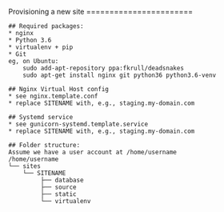   Provisioning a new site
    =======================
    
    ## Required packages:
    * nginx
    * Python 3.6
    * virtualenv + pip
    * Git
    eg, on Ubuntu:
        sudo add-apt-repository ppa:fkrull/deadsnakes
        sudo apt-get install nginx git python36 python3.6-venv
    
    ## Nginx Virtual Host config
    * see nginx.template.conf
    * replace SITENAME with, e.g., staging.my-domain.com
    
    ## Systemd service
    * see gunicorn-systemd.template.service
    * replace SITENAME with, e.g., staging.my-domain.com
    
    ## Folder structure:
    Assume we have a user account at /home/username
    /home/username
    └── sites
        └── SITENAME
             ├── database
             ├── source
             ├── static
             └── virtualenv